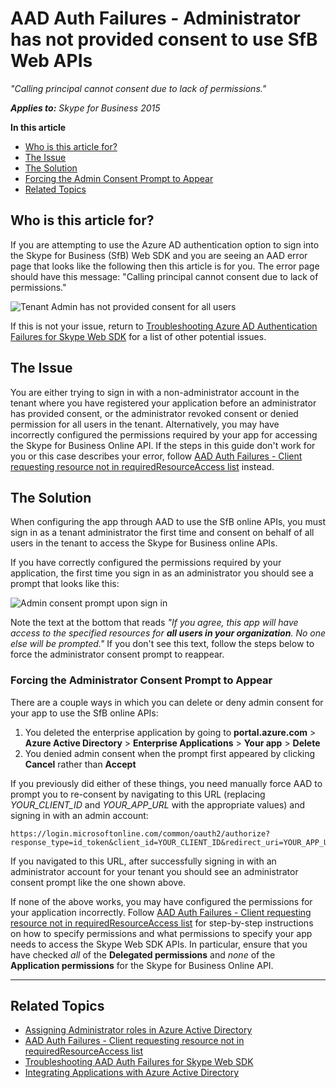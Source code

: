 # AAD Auth Failures - Administrator has not provided consent to use SfB Web APIs

_"Calling principal cannot consent due to lack of permissions."_

_**Applies to:** Skype for Business 2015_

**In this article**
- [Who is this article for?](#audience)
- [The Issue](#issue)
- [The Solution](#solution)
- [Forcing the Admin Consent Prompt to Appear](#force-admin-consent)
- [Related Topics](#related-topics)

<a name="audience"></a>
## Who is this article for?

If you are attempting to use the Azure AD authentication option to sign into the Skype for Business (SfB) Web SDK and you are seeing an AAD error page that looks like the following then this article is for you. The error page should have this message: "Calling principal cannot consent due to lack of permissions."

![Tenant Admin has not provided consent for all users](../../../images/troubleshooting/auth/TenantAdminHasNotProvidedConsent2.PNG)

If this is not your issue, return to [Troubleshooting Azure AD Authentication Failures for Skype Web SDK](./AADAuthFailures.md) for a list of other potential issues.

<a name="issue"></a>
## The Issue

You are either trying to sign in with a non-administrator account in the tenant where you have registered your application before an administrator has provided consent, or the administrator revoked consent or denied permission for all users in the tenant. 
Alternatively, you may have incorrectly configured the permissions required by your app for accessing the Skype for Business Online API. If the steps in this guide don't work for you or this case describes your error, follow [AAD Auth Failures - Client requesting resource not in requiredResourceAccess list](./AADAuth-DelegatePermissions.md) instead.

<a name="solution"></a>
## The Solution

When configuring the app through AAD to use the SfB online APIs, you must sign in as a tenant administrator the first time and consent on behalf of all users in the tenant to access the Skype for Business online APIs.

If you have correctly configured the permissions required by your application, the first time you sign in as an administrator you should see a prompt that looks like this:

![Admin consent prompt upon sign in](../../../images/troubleshooting/auth/ProvidingAdminConsentCensored.PNG)

Note the text at the bottom that reads _"If you agree, this app will have access to the specified resources for **all users in your organization**. No one else will be prompted."_ If you don't see this text, follow the steps below to force the administrator consent prompt to reappear.

<a name="force-admin-consent"></a>
### Forcing the Administrator Consent Prompt to Appear

There are a couple ways in which you can delete or deny admin consent for your app to use the SfB online APIs:

1. You deleted the enterprise application by going to **portal.azure.com** > **Azure Active Directory** > **Enterprise Applications** > **Your app** > **Delete**
2. You denied admin consent when the prompt first appeared by clicking **Cancel** rather than **Accept**

If you previously did either of these things, you need manually force AAD to prompt you to re-consent by navigating to this URL (replacing _YOUR\_CLIENT\_ID_ and _YOUR\_APP\_URL_ with the appropriate values) and signing in with an admin account: 


``` text
https://login.microsoftonline.com/common/oauth2/authorize?response_type=id_token&client_id=YOUR_CLIENT_ID&redirect_uri=YOUR_APP_URL&response_mode=form_post&resource=https://webdir.online.lync.com&prompt=admin_consent
```

If you navigated to this URL, after successfully signing in with an administrator account for your tenant you should see an administrator consent prompt like the one shown above.

If none of the above works, you may have configured the permissions for your application incorrectly. Follow [AAD Auth Failures - Client requesting resource not in requiredResourceAccess list](./AADAuth-DelegatePermissions.md) for step-by-step instructions on how to specify permissions and what permissions to specify your app needs to access the Skype Web SDK APIs. In particular, ensure that you have checked _all_ of the **Delegated permissions** and _none_ of the **Application permissions** for the Skype for Business Online API.

---

<a name="related-topics"></a>
## Related Topics

- [Assigning Administrator roles in Azure Active Directory](/azure/active-directory/active-directory-assign-admin-roles)
- [AAD Auth Failures - Client requesting resource not in requiredResourceAccess list](./AADAuth-DelegatePermissions.md)
- [Troubleshooting AAD Auth Failures for Skype Web SDK](./AADAuthFailures.md)
- [Integrating Applications with Azure Active Directory](/azure/active-directory/active-directory-integrating-applications)


